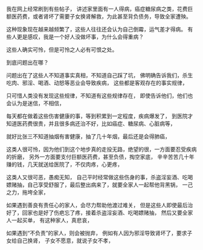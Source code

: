我在网上经常刷到有些帖子，
讲述家里面有一人得病，癌症糖尿病之类，花费巨额医药费，或者肾坏了需要子女换肾解救，为此甚至背负债务，导致全家遭殃。

这种现象现在越来越频繁了，这些人往往还会认为自己倒霉，运气差才得病。
有些人更是感叹，我是一个好人没做坏事，为什么会得重病？

这些人确实可怜，但是可怜之人必有可恨之处。

到底问题出在哪？

问题出在了这些人不知道事实真相，不知道自己踩了坑，
佛明确告诉我们，杀生吃肉、邪淫、喝酒、动怒等恶业会导致疾病，
这些都是客观存在的事实规律，

只可惜人类没有发现这些规律，不知道有这些规律存在，
即使告诉他们，他们也会认为是迷信，不相信，

每天都在做着这些伤害健康的事，等到积累到一定程度，疾病爆发了，
到医院才知道医药费很贵，并且很多病还治不好，比如癌症、糖尿病、心脏病等，

就好比张三不知道抽烟有害健康，抽了几十年烟，最后还是会得肺癌，

这类人很可怜，因为他们到这个地步真的走投无路，绝望的很，一方面要忍受疾病的折磨，
另外一方面要支付巨额医药费，甚至负债，掏空家底，
辛辛苦苦几十年赚的钱，几天就送给医院了，不仅肉疼，心更疼，

这类人又很可恶，愚痴无知，
自己平时经常做这些伤身的事，杀盗淫妄酒、吃喝嫖赌抽，自己享受舒服了，最后整出病来了，就要全家人一起帮他背黑锅，
一己之力，拖垮全家，

如果遇到善良有责任心的家人，会尽力帮助他渡过难关，
但是这些人即使最后治好了，回家也是好了伤疤忘了疼，接着杀盗淫妄酒、吃喝嫖赌抽，
然后又要全家人一起买单，
有这种家人，真悲哀，

如果遇到“不负责”的家人，则会被抛弃，
例如有人因为邪淫导致肾坏了，要求子女给自己换肾，
子女不愿意，就说子女不孝，


